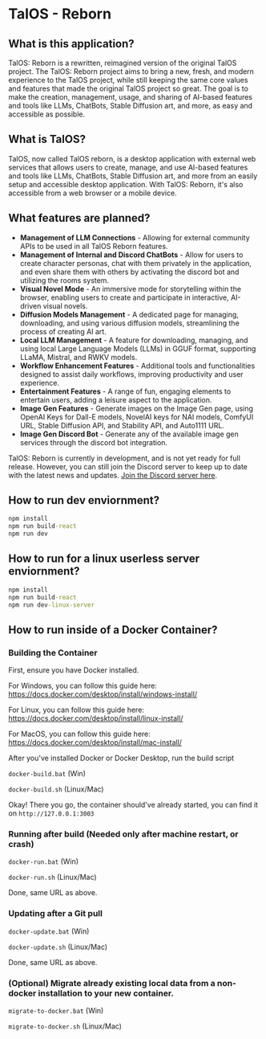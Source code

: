 # TalOS - Reborn
## What is this application?

TalOS: Reborn is a rewritten, reimagined version of the original TalOS project. The TalOS: Reborn project aims to bring a new, fresh, and modern experience to the TalOS project, while still keeping the same core values and features that made the original TalOS project so great. The goal is to make the creation, management, usage, and sharing of AI-based features and tools like LLMs, ChatBots, Stable Diffusion art, and more, as easy and accessible as possible.

## What is TalOS?

TalOS, now called TalOS reborn, is a desktop application with external web services that allows users to create, manage, and use AI-based features and tools like LLMs, ChatBots, Stable Diffusion art, and more from an easily setup and accessible desktop application. With TalOS: Reborn, it's also accessible from a web browser or a mobile device.

## What features are planned?

- **Management of LLM Connections** - Allowing for external community APIs to be used in all TalOS Reborn features.
- **Management of Internal and Discord ChatBots** - Allow for users to create character personas, chat with them privately in the application, and even share them with others by activating the discord bot and utilizing the rooms system.
- **Visual Novel Mode** - An immersive mode for storytelling within the browser, enabling users to create and participate in interactive, AI-driven visual novels.
- **Diffusion Models Management** - A dedicated page for managing, downloading, and using various diffusion models, streamlining the process of creating AI art.
- **Local LLM Management** - A feature for downloading, managing, and using local Large Language Models (LLMs) in GGUF format, supporting LLaMA, Mistral, and RWKV models.
- **Workflow Enhancement Features** - Additional tools and functionalities designed to assist daily workflows, improving productivity and user experience.
- **Entertainment Features** - A range of fun, engaging elements to entertain users, adding a leisure aspect to the application.
- **Image Gen Features** - Generate images on the Image Gen page, using OpenAI Keys for Dall-E models, NovelAI keys for NAI models, ComfyUI URL, Stable Diffusion API, and Stability API, and Auto1111 URL. 
- **Image Gen Discord Bot** - Generate any of the available image gen services through the discord bot integration.

TalOS: Reborn is currently in development, and is not yet ready for full release. However, you can still join the Discord server to keep up to date with the latest news and updates. [Join the Discord server here](https://discord.com/invite/HNSaTjExYy).

## How to run dev enviornment?
```cmd
npm install
npm run build-react
npm run dev
```
## How to run for a linux userless server enviornment?
```cmd
npm install
npm run build-react
npm run dev-linux-server
```
## How to run inside of a Docker Container?
### Building the Container
First, ensure you have Docker installed.

For Windows, you can follow this guide here:
https://docs.docker.com/desktop/install/windows-install/

For Linux, you can follow this guide here:
https://docs.docker.com/desktop/install/linux-install/

For MacOS, you can follow this guide here:
https://docs.docker.com/desktop/install/mac-install/

After you've installed Docker or Docker Desktop, run the build script

`docker-build.bat` (Win)

`docker-build.sh` (Linux/Mac)


Okay! There you go, the container should've already started, you can find it on ```http://127.0.0.1:3003```

### Running after build (Needed only after machine restart, or crash)
`docker-run.bat` (Win)

`docker-run.sh` (Linux/Mac)

Done, same URL as above.

### Updating after a Git pull

`docker-update.bat` (Win)

`docker-update.sh` (Linux/Mac)

Done, same URL as above.

### (Optional) Migrate already existing local data from a non-docker installation to your new container.

`migrate-to-docker.bat` (Win)

`migrate-to-docker.sh` (Linux/Mac)

